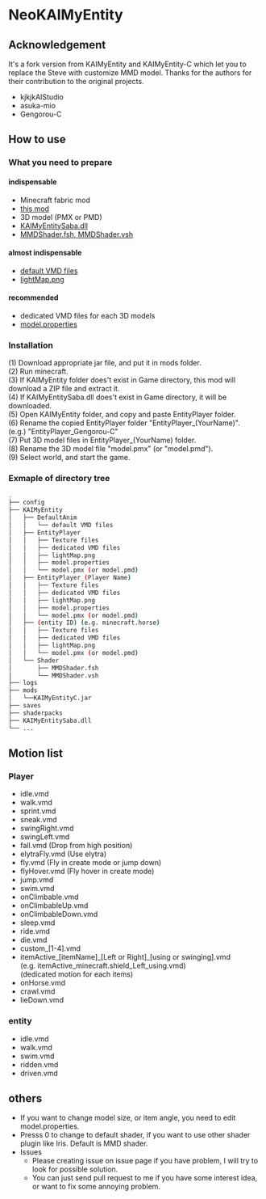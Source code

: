 # NeoKAIMyEntity

## Acknowledgement
It's a fork version from KAIMyEntity and KAIMyEntity-C which let you to replace the Steve with customize MMD model.
Thanks for the authors for their contribution to the original projects.
- kjkjkAIStudio
- asuka-mio
- Gengorou-C

## How to use

### What you need to prepare

#### indispensable
* Minecraft fabric mod
* [this mod](https://github.com/Gengorou-C/KAIMyEntity-C/releases)
* 3D model (PMX or PMD)
* [KAIMyEntitySaba.dll](https://github.com/Gengorou-C/KAIMyEntitySaba/releases/tag/20221215)
* [MMDShader.fsh, MMDShader.vsh](https://github.com/Gengorou-C/KAIMyEntity-C/releases/tag/requiredFiles)

#### almost indispensable

* [default VMD files](https://github.com/Gengorou-C/KAIMyEntity-C/releases/tag/requiredFiles)
* [lightMap.png](https://github.com/Gengorou-C/KAIMyEntity-C/releases/tag/requiredFiles)

#### recommended

* dedicated VMD files for each 3D models
* [model.properties](https://github.com/Gengorou-C/KAIMyEntity-C/releases/tag/requiredFiles)

### Installation

(1) Download appropriate jar file, and put it in mods folder.  
(2) Run minecraft.  
(3) If KAIMyEntity folder does't exist in Game directory, this mod will download a ZIP file and extract it.  
(4) If KAIMyEntitySaba.dll does't exist in Game directory, it will be downloaded.  
(5) Open KAIMyEntity folder, and copy and paste EntityPlayer folder.  
(6) Rename the copied EntityPlayer folder "EntityPlayer_(YourName)".  
 (e.g.) "EntityPlayer_Gengorou-C"  
(7) Put 3D model files in EntityPlayer_(YourName) folder.  
(8) Rename the 3D model file "model.pmx" (or "model.pmd").  
(9) Select world, and start the game.

### Exmaple of directory tree

```bash
.
├── config
├── KAIMyEntity
│   ├── DefaultAnim
│   │   └── default VMD files
│   ├── EntityPlayer
│   │   ├── Texture files
│   │   ├── dedicated VMD files
│   │   ├── lightMap.png
│   │   ├── model.properties
│   │   └── model.pmx (or model.pmd)
│   ├── EntityPlayer_(Player Name)
│   │   ├── Texture files
│   │   ├── dedicated VMD files
│   │   ├── lightMap.png
│   │   ├── model.properties
│   │   └── model.pmx (or model.pmd)
│   ├── (entity ID) (e.g. minecraft.horse)
│   │   ├── Texture files
│   │   ├── dedicated VMD files
│   │   ├── lightMap.png
│   │   └── model.pmx (or model.pmd)
│   └── Shader
│       ├── MMDShader.fsh
│       └── MMDShader.vsh
├── logs
├── mods
│   └──KAIMyEntityC.jar
├── saves
├── shaderpacks
├── KAIMyEntitySaba.dll
└── ...
```

## Motion list

### Player

* idle.vmd
* walk.vmd
* sprint.vmd
* sneak.vmd
* swingRight.vmd
* swingLeft.vmd
* fall.vmd      (Drop from high position)
* elytraFly.vmd (Use elytra)
* fly.vmd       (Fly in create mode or jump down)
* flyHover.vmd  (Fly hover in create mode)
* jump.vmd
* swim.vmd
* onClimbable.vmd
* onClimbableUp.vmd
* onClimbableDown.vmd
* sleep.vmd
* ride.vmd
* die.vmd
* custom_[1-4].vmd
* itemActive_[itemName]\_[Left or Right]_[using or swinging].vmd  
(e.g. itemActive_minecraft.shield_Left_using.vmd)  
(dedicated motion for each items)
* onHorse.vmd
* crawl.vmd
* lieDown.vmd

### entity

* idle.vmd
* walk.vmd
* swim.vmd
* ridden.vmd
* driven.vmd

## others

* If you want to change model size, or item angle, you need to edit model.properties.  
* Presss 0 to change to default shader, if you want to use other shader plugin like Iris. Default is MMD shader.
* Issues
    * Please creating issue on issue page if you have problem, I will try to look for possible solution.
    * You can just send pull request to me if you have some interest idea, or want to fix some annoying problem. 

